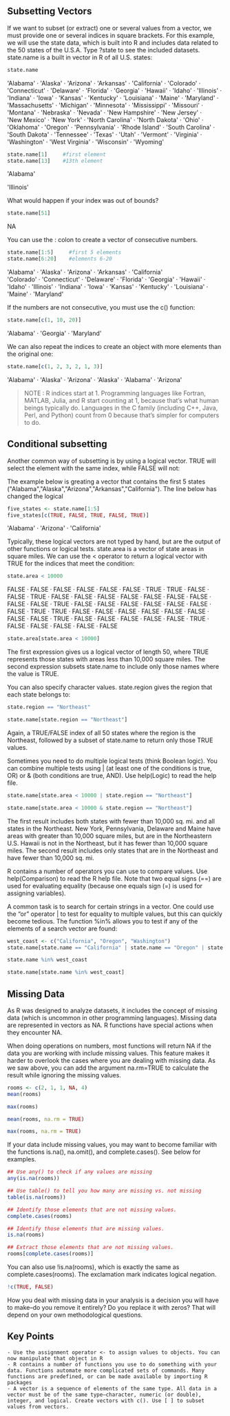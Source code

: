 ## Subsetting Vectors

If we want to subset (or extract) one or several values from a vector, we must provide one or several indices in square brackets. For this example, we will use the state data, which is built into R and includes data related to the 50 states of the U.S.A. Type ?state to see the included datasets. state.name is a built in vector in R of all U.S. states:


```R
state.name
```




<style>
.list-inline {list-style: none; margin:0; padding: 0}
.list-inline>li {display: inline-block}
.list-inline>li:not(:last-child)::after {content: "\00b7"; padding: 0 .5ex}
</style>
<ol class=list-inline><li>'Alabama'</li><li>'Alaska'</li><li>'Arizona'</li><li>'Arkansas'</li><li>'California'</li><li>'Colorado'</li><li>'Connecticut'</li><li>'Delaware'</li><li>'Florida'</li><li>'Georgia'</li><li>'Hawaii'</li><li>'Idaho'</li><li>'Illinois'</li><li>'Indiana'</li><li>'Iowa'</li><li>'Kansas'</li><li>'Kentucky'</li><li>'Louisiana'</li><li>'Maine'</li><li>'Maryland'</li><li>'Massachusetts'</li><li>'Michigan'</li><li>'Minnesota'</li><li>'Mississippi'</li><li>'Missouri'</li><li>'Montana'</li><li>'Nebraska'</li><li>'Nevada'</li><li>'New Hampshire'</li><li>'New Jersey'</li><li>'New Mexico'</li><li>'New York'</li><li>'North Carolina'</li><li>'North Dakota'</li><li>'Ohio'</li><li>'Oklahoma'</li><li>'Oregon'</li><li>'Pennsylvania'</li><li>'Rhode Island'</li><li>'South Carolina'</li><li>'South Dakota'</li><li>'Tennessee'</li><li>'Texas'</li><li>'Utah'</li><li>'Vermont'</li><li>'Virginia'</li><li>'Washington'</li><li>'West Virginia'</li><li>'Wisconsin'</li><li>'Wyoming'</li></ol>





```R
state.name[1]     #first element
state.name[13]    #13th element
```




'Alabama'






'Illinois'



What would happen if your index was out of bounds?


```R
state.name[51]
```




NA



You can use the : colon to create a vector of consecutive numbers.


```R
state.name[1:5]     #first 5 elements
state.name[6:20]    #elements 6-20 
```




<style>
.list-inline {list-style: none; margin:0; padding: 0}
.list-inline>li {display: inline-block}
.list-inline>li:not(:last-child)::after {content: "\00b7"; padding: 0 .5ex}
</style>
<ol class=list-inline><li>'Alabama'</li><li>'Alaska'</li><li>'Arizona'</li><li>'Arkansas'</li><li>'California'</li></ol>







<style>
.list-inline {list-style: none; margin:0; padding: 0}
.list-inline>li {display: inline-block}
.list-inline>li:not(:last-child)::after {content: "\00b7"; padding: 0 .5ex}
</style>
<ol class=list-inline><li>'Colorado'</li><li>'Connecticut'</li><li>'Delaware'</li><li>'Florida'</li><li>'Georgia'</li><li>'Hawaii'</li><li>'Idaho'</li><li>'Illinois'</li><li>'Indiana'</li><li>'Iowa'</li><li>'Kansas'</li><li>'Kentucky'</li><li>'Louisiana'</li><li>'Maine'</li><li>'Maryland'</li></ol>




If the numbers are not consecutive, you must use the c() function:


```R
state.name[c(1, 10, 20)]
```




<style>
.list-inline {list-style: none; margin:0; padding: 0}
.list-inline>li {display: inline-block}
.list-inline>li:not(:last-child)::after {content: "\00b7"; padding: 0 .5ex}
</style>
<ol class=list-inline><li>'Alabama'</li><li>'Georgia'</li><li>'Maryland'</li></ol>




We can also repeat the indices to create an object with more elements than the original one:


```R
state.name[c(1, 2, 3, 2, 1, 3)]
```




<style>
.list-inline {list-style: none; margin:0; padding: 0}
.list-inline>li {display: inline-block}
.list-inline>li:not(:last-child)::after {content: "\00b7"; padding: 0 .5ex}
</style>
<ol class=list-inline><li>'Alabama'</li><li>'Alaska'</li><li>'Arizona'</li><li>'Alaska'</li><li>'Alabama'</li><li>'Arizona'</li></ol>




> NOTE : R indices start at 1. Programming languages like Fortran, MATLAB, Julia, and R start counting at 1, because that’s what human beings typically do. Languages in the C family (including C++, Java, Perl, and Python) count from 0 because that’s simpler for computers to do.

## Conditional subsetting
Another common way of subsetting is by using a logical vector. TRUE will select the element with the same index, while FALSE will not:

The example below is greating a vector that contains the first 5 states ("Alabama","Alaska","Arizona","Arkansas","California"). The line below has changed the logical


```R
five_states <- state.name[1:5]
five_states[c(TRUE, FALSE, TRUE, FALSE, TRUE)]
```




<style>
.list-inline {list-style: none; margin:0; padding: 0}
.list-inline>li {display: inline-block}
.list-inline>li:not(:last-child)::after {content: "\00b7"; padding: 0 .5ex}
</style>
<ol class=list-inline><li>'Alabama'</li><li>'Arizona'</li><li>'California'</li></ol>




Typically, these logical vectors are not typed by hand, but are the output of other functions or logical tests. state.area is a vector of state areas in square miles. We can use the < operator to return a logical vector with TRUE for the indices that meet the condition:


```R
state.area < 10000
```




<style>
.list-inline {list-style: none; margin:0; padding: 0}
.list-inline>li {display: inline-block}
.list-inline>li:not(:last-child)::after {content: "\00b7"; padding: 0 .5ex}
</style>
<ol class=list-inline><li>FALSE</li><li>FALSE</li><li>FALSE</li><li>FALSE</li><li>FALSE</li><li>FALSE</li><li>TRUE</li><li>TRUE</li><li>FALSE</li><li>FALSE</li><li>TRUE</li><li>FALSE</li><li>FALSE</li><li>FALSE</li><li>FALSE</li><li>FALSE</li><li>FALSE</li><li>FALSE</li><li>FALSE</li><li>FALSE</li><li>TRUE</li><li>FALSE</li><li>FALSE</li><li>FALSE</li><li>FALSE</li><li>FALSE</li><li>FALSE</li><li>FALSE</li><li>TRUE</li><li>TRUE</li><li>FALSE</li><li>FALSE</li><li>FALSE</li><li>FALSE</li><li>FALSE</li><li>FALSE</li><li>FALSE</li><li>FALSE</li><li>TRUE</li><li>FALSE</li><li>FALSE</li><li>FALSE</li><li>FALSE</li><li>FALSE</li><li>TRUE</li><li>FALSE</li><li>FALSE</li><li>FALSE</li><li>FALSE</li><li>FALSE</li></ol>





```R
state.area[state.area < 10000]
```

The first expression gives us a logical vector of length 50, where TRUE represents those states with areas less than 10,000 square miles. The second expression subsets state.name to include only those names where the value is TRUE.

You can also specify character values. state.region gives the region that each state belongs to:


```R
state.region == "Northeast"
```


```R
state.name[state.region == "Northeast"]
```

Again, a TRUE/FALSE index of all 50 states where the region is the Northeast, followed by a subset of state.name to return only those TRUE values.

Sometimes you need to do multiple logical tests (think Boolean logic). You can combine multiple tests using | (at least one of the conditions is true, OR) or & (both conditions are true, AND). Use help(Logic) to read the help file.


```R
state.name[state.area < 10000 | state.region == "Northeast"]
```


```R
state.name[state.area < 10000 & state.region == "Northeast"]
```

The first result includes both states with fewer than 10,000 sq. mi. and all states in the Northeast. New York, Pennsylvania, Delaware and Maine have areas with greater than 10,000 square miles, but are in the Northeastern U.S. Hawaii is not in the Northeast, but it has fewer than 10,000 square miles. The second result includes only states that are in the Northeast and have fewer than 10,000 sq. mi.

R contains a number of operators you can use to compare values. Use help(Comparison) to read the R help file. Note that two equal signs (==) are used for evaluating equality (because one equals sign (=) is used for assigning variables).

A common task is to search for certain strings in a vector. One could use the “or” operator | to test for equality to multiple values, but this can quickly become tedious. The function %in% allows you to test if any of the elements of a search vector are found:


```R
west_coast <- c("California", "Oregon", "Washington")
state.name[state.name == "California" | state.name == "Oregon" | state.name == "Washington"]
```


```R
state.name %in% west_coast
```


```R
state.name[state.name %in% west_coast]
```

## Missing Data

As R was designed to analyze datasets, it includes the concept of missing data (which is uncommon in other programming languages). Missing data are represented in vectors as NA. R functions have special actions when they encounter NA.

When doing operations on numbers, most functions will return NA if the data you are working with include missing values. This feature makes it harder to overlook the cases where you are dealing with missing data. As we saw above, you can add the argument na.rm=TRUE to calculate the result while ignoring the missing values.


```R
rooms <- c(2, 1, 1, NA, 4)
mean(rooms)
```


```R
max(rooms)
```


```R
mean(rooms, na.rm = TRUE)
```


```R
max(rooms, na.rm = TRUE)
```

If your data include missing values, you may want to become familiar with the functions is.na(), na.omit(), and complete.cases(). See below for examples.


```R
## Use any() to check if any values are missing
any(is.na(rooms))
```


```R
## Use table() to tell you how many are missing vs. not missing
table(is.na(rooms))
```


```R
## Identify those elements that are not missing values.
complete.cases(rooms)
```


```R
## Identify those elements that are missing values.
is.na(rooms)
```


```R
## Extract those elements that are not missing values.
rooms[complete.cases(rooms)]
```

You can also use !is.na(rooms), which is exactly the same as complete.cases(rooms). The exclamation mark indicates logical negation.


```R
!c(TRUE, FALSE)
```

How you deal with missing data in your analysis is a decision you will have to make–do you remove it entirely? Do you replace it with zeros? That will depend on your own methodological questions.

## Key Points
    - Use the assignment operator <- to assign values to objects. You can now manipulate that object in R
    - R contains a number of functions you use to do something with your data. Functions automate more complicated sets of commands. Many functions are predefined, or can be made available by importing R packages
    - A vector is a sequence of elements of the same type. All data in a vector must be of the same type–character, numeric (or double), integer, and logical. Create vectors with c(). Use [ ] to subset values from vectors.


```R

```
